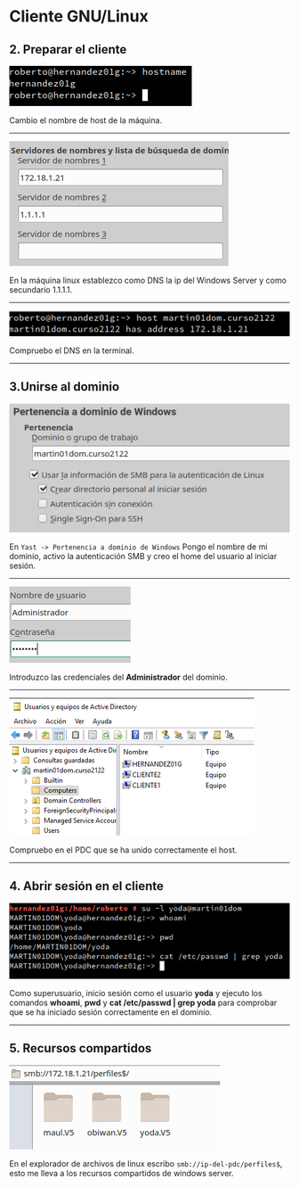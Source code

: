 # Cliente GNU/Linux

## 2. Preparar el cliente

![](img/01.png)

Cambio el nombre de host de la máquina.

---

![](img/02.png)

En la máquina linux establezco como DNS la ip del Windows Server y como secundario 1.1.1.1.

---

![](img/03.png)

Compruebo el DNS en la terminal.

---

## 3.Unirse al dominio

![](img/04.png)

En `Yast -> Pertenencia a dominio de Windows` Pongo el nombre de mi dominio, activo la autenticación SMB y creo el home del usuario al iniciar sesión.

---

![](img/05.png)

Introduzco las credenciales del **Administrador** del dominio.

---


![](img/06.png)

Compruebo en el PDC que se ha unido correctamente el host.

---

## 4. Abrir sesión en el cliente

![](img/07.png)

Como superusuario, inicio sesión como el usuario **yoda** y ejecuto los comandos **whoami**, **pwd** y **cat /etc/passwd | grep yoda** para comprobar que se ha iniciado sesión correctamente en el dominio.

---

## 5. Recursos compartidos

![](img/08.png)

En el explorador de archivos de linux escribo `smb://ip-del-pdc/perfiles$`, esto me lleva a los recursos compartidos de windows server.